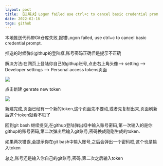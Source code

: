```yaml
---
layout: post
title: 【已解决】Logon failed use ctrl+c to cancel basic credential prompt
date: 2022-02-16
tags: github
---  
```


本地推送代码带Git仓库失败,报错Logon failed, use ctrl+c to cancel basic credential prompt.

推送的时候弹出githup的登陆框,账号密码正确但是提示不正确

解决方法:在网页上登陆你自己的githup账号,点击右上角头像-->  setting --> Developer settings --> Personal access tokens页面

![](https://jacky-wangjj.github.io/images/blog/env/github/qunar-push.png#pic_center)

点击新建 genrate new token

![](https://jacky-wangjj.github.io/images/blog/env/github/push-token.png#pic_center)

新建完成,页面已经有一个新的token,这个页面先不要动,或者先复制出来,页面刷新后这个token就看不见了

回到git bash 继续提交,在githup登陆弹出框中输入账号密码,第一次输入的是你githup的账号密码,第二次弹出后输入git账号,密码换成刚刚生成的token.

如果两次错误,会提示你在git bash中输入账号,之后会弹出一个密码框,这个也是输入token

总之,账号还是输入你自己的git账号,密码,第二次之后输入token
